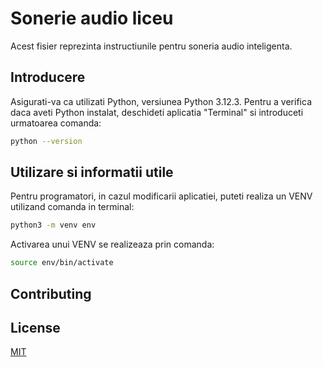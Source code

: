 # Sonerie audio liceu

Acest fisier reprezinta instructiunile pentru soneria audio inteligenta.

## Introducere

Asigurati-va ca utilizati Python, versiunea Python 3.12.3. Pentru a verifica daca aveti Python instalat, deschideti aplicatia "Terminal" si introduceti urmatoarea comanda:

```bash
python --version
```

## Utilizare si informatii utile

Pentru programatori, in cazul modificarii aplicatiei, puteti realiza un VENV utilizand comanda in terminal:
```bash
python3 -m venv env
```

Activarea unui VENV se realizeaza prin comanda:
```bash
source env/bin/activate
```

## Contributing

## License

[MIT](https://choosealicense.com/licenses/mit/)